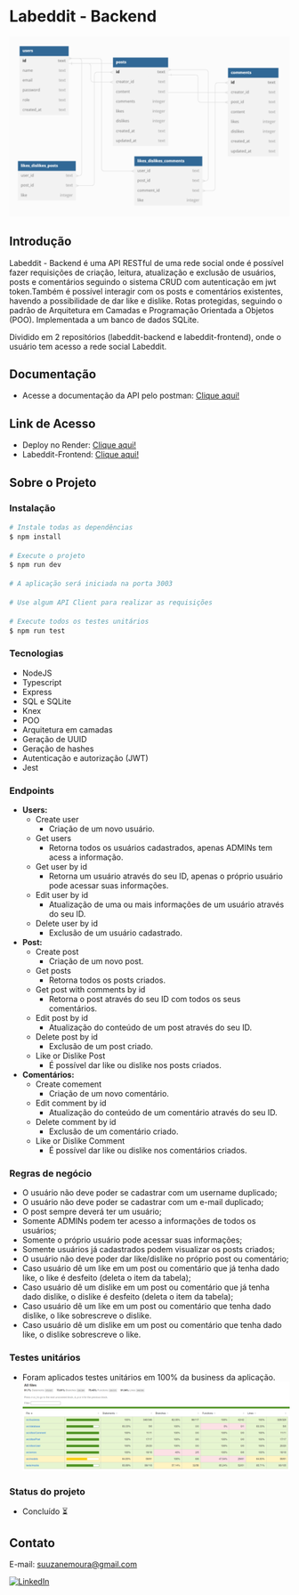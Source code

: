 # Labeddit - Backend

![diagram labeddit](./src/assets/diagram-tables-database.PNG)

## Introdução

Labeddit - Backend é uma API RESTful de uma rede social onde é possível fazer requisições de criação, leitura, atualização e exclusão de usuários, posts e comentários seguindo o sistema CRUD com autenticação em jwt token.Também é possível interagir com os posts e comentários existentes, havendo a possibilidade de dar like e dislike. Rotas protegidas, seguindo o padrão de Arquitetura em Camadas e Programação Orientada a Objetos (POO). Implementada a um banco de dados SQLite.

Dividido em 2 repositórios (labeddit-backend e labeddit-frontend), onde o usuário tem acesso a rede social Labeddit.

## Documentação

- Acesse a documentação da API pelo postman: [Clique aqui!](https://documenter.getpostman.com/view/25826545/2s93kz5jyF)

## Link de Acesso

- Deploy no Render: [Clique aqui!](https://labeddit-backend-suuzanemoura.onrender.com)
- Labeddit-Frontend: [Clique aqui!](https://github.com/suuzanemoura/labeddit-frontend)

## Sobre o Projeto

### Instalação

```bash
# Instale todas as dependências
$ npm install

# Execute o projeto
$ npm run dev

# A aplicação será iniciada na porta 3003

# Use algum API Client para realizar as requisições

# Execute todos os testes unitários
$ npm run test
```

### Tecnologias

- NodeJS
- Typescript
- Express
- SQL e SQLite
- Knex
- POO
- Arquitetura em camadas
- Geração de UUID
- Geração de hashes
- Autenticação e autorização (JWT)
- Jest

### Endpoints

- **Users:**
  - Create user
    - Criação de um novo usuário.
  - Get users
    - Retorna todos os usuários cadastrados, apenas ADMINs tem acess a informação.
  - Get user by id
    - Retorna um usuário através do seu ID, apenas o próprio usuário pode acessar suas informações.
  - Edit user by id
    - Atualização de uma ou mais informações de um usuário através do seu ID.
  - Delete user by id
    - Exclusão de um usuário cadastrado.
- **Post:**
  - Create post
    - Criação de um novo post.
  - Get posts
    - Retorna todos os posts criados.
  - Get post with comments by id
    - Retorna o post através do seu ID com todos os seus comentários.
  - Edit post by id
    - Atualização do conteúdo de um post através do seu ID.
  - Delete post by id
    - Exclusão de um post criado.
  - Like or Dislike Post
    - É possível dar like ou dislike nos posts criados.
- **Comentários:**
  - Create comement
    - Criação de um novo comentário.
  - Edit comment by id
    - Atualização do conteúdo de um comentário através do seu ID.
  - Delete comment by id
    - Exclusão de um comentário criado.
  - Like or Dislike Comment
    - É possível dar like ou dislike nos comentários criados.

### Regras de negócio

- O usuário não deve poder se cadastrar com um username duplicado;
- O usuário não deve poder se cadastrar com um e-mail duplicado;
- O post sempre deverá ter um usuário;
- Somente ADMINs podem ter acesso a informações de todos os usuários;
- Somente o próprio usuário pode acessar suas informações;
- Somente usuários já cadastrados podem visualizar os posts criados;
- O usuário não deve poder dar like/dislike no próprio post ou comentário;
- Caso usuário dê um like em um post ou comentário que já tenha dado like, o like é desfeito (deleta o item da tabela);
- Caso usuário dê um dislike em um post ou comentário que já tenha dado dislike, o dislike é desfeito (deleta o item da tabela);
- Caso usuário dê um like em um post ou comentário que tenha dado dislike, o like sobrescreve o dislike.
- Caso usuário dê um dislike em um post ou comentário que tenha dado like, o dislike sobrescreve o like.

### Testes unitários

- Foram aplicados testes unitários em 100% da business da aplicação.
  ![coverage labeddit](./src/assets/coverage-tests.PNG)

### Status do projeto

- Concluído ⏳

## Contato

E-mail: suuzanemoura@gmail.com

[![LinkedIn](https://img.shields.io/badge/LinkedIn-0077B5?style=for-the-badge&logo=linkedin&logoColor=white)](https://www.linkedin.com/in/suuzanemoura/)
